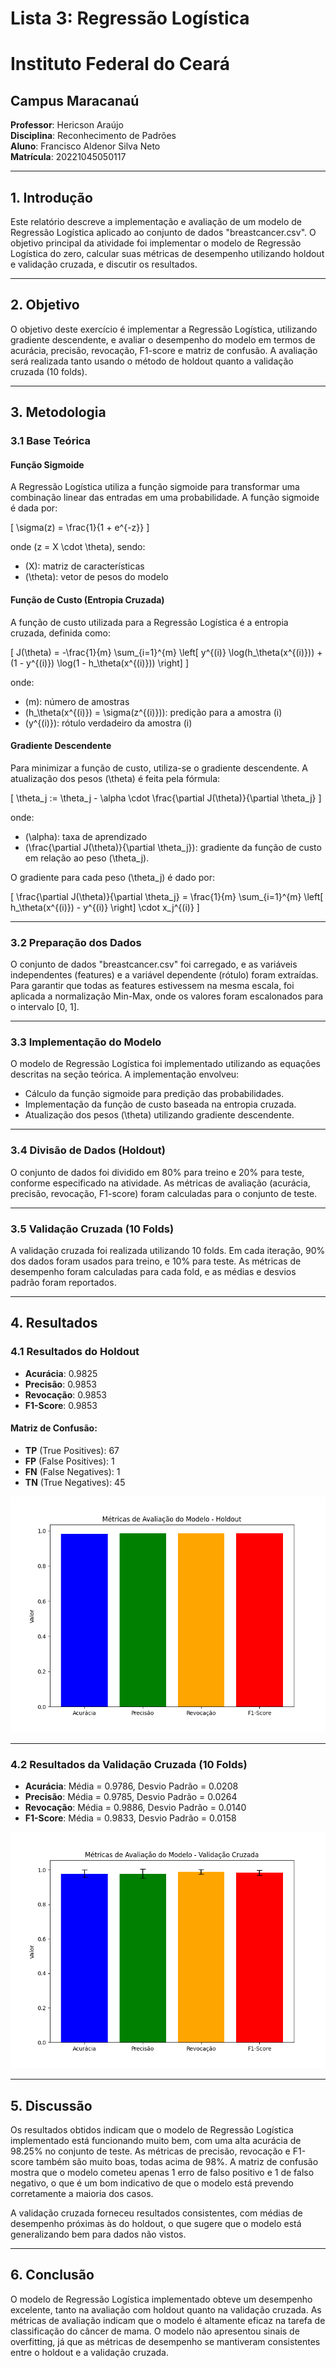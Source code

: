 # Lista 3: Regressão Logística

# **Instituto Federal do Ceará**  
## **Campus Maracanaú**  

**Professor**: Hericson Araújo  
**Disciplina**: Reconhecimento de Padrões  
**Aluno**: Francisco Aldenor Silva Neto  
**Matrícula**: 20221045050117  

---

## 1. Introdução  

Este relatório descreve a implementação e avaliação de um modelo de Regressão Logística aplicado ao conjunto de dados "breastcancer.csv". O objetivo principal da atividade foi implementar o modelo de Regressão Logística do zero, calcular suas métricas de desempenho utilizando holdout e validação cruzada, e discutir os resultados.

---

## 2. Objetivo  

O objetivo deste exercício é implementar a Regressão Logística, utilizando gradiente descendente, e avaliar o desempenho do modelo em termos de acurácia, precisão, revocação, F1-score e matriz de confusão. A avaliação será realizada tanto usando o método de holdout quanto a validação cruzada (10 folds).  

---

## 3. Metodologia  

### 3.1 Base Teórica  

#### **Função Sigmoide**  

A Regressão Logística utiliza a função sigmoide para transformar uma combinação linear das entradas em uma probabilidade. A função sigmoide é dada por:  

\[ 
\sigma(z) = \frac{1}{1 + e^{-z}}
\]  

onde \(z = X \cdot \theta\), sendo:  
- \(X\): matriz de características  
- \(\theta\): vetor de pesos do modelo  

#### **Função de Custo (Entropia Cruzada)**  

A função de custo utilizada para a Regressão Logística é a entropia cruzada, definida como:  

\[
J(\theta) = -\frac{1}{m} \sum_{i=1}^{m} \left[ y^{(i)} \log(h_\theta(x^{(i)})) + (1 - y^{(i)}) \log(1 - h_\theta(x^{(i)})) \right]
\]  

onde:  
- \(m\): número de amostras  
- \(h_\theta(x^{(i)}) = \sigma(z^{(i)})\): predição para a amostra \(i\)  
- \(y^{(i)}\): rótulo verdadeiro da amostra \(i\)  

#### **Gradiente Descendente**  

Para minimizar a função de custo, utiliza-se o gradiente descendente. A atualização dos pesos \(\theta\) é feita pela fórmula:  

\[
\theta_j := \theta_j - \alpha \cdot \frac{\partial J(\theta)}{\partial \theta_j}
\]  

onde:  
- \(\alpha\): taxa de aprendizado  
- \(\frac{\partial J(\theta)}{\partial \theta_j}\): gradiente da função de custo em relação ao peso \(\theta_j\).  

O gradiente para cada peso \(\theta_j\) é dado por:  

\[
\frac{\partial J(\theta)}{\partial \theta_j} = \frac{1}{m} \sum_{i=1}^{m} \left[ h_\theta(x^{(i)}) - y^{(i)} \right] \cdot x_j^{(i)}
\]  

---

### 3.2 Preparação dos Dados  

O conjunto de dados "breastcancer.csv" foi carregado, e as variáveis independentes (features) e a variável dependente (rótulo) foram extraídas. Para garantir que todas as features estivessem na mesma escala, foi aplicada a normalização Min-Max, onde os valores foram escalonados para o intervalo [0, 1].  

---

### 3.3 Implementação do Modelo  

O modelo de Regressão Logística foi implementado utilizando as equações descritas na seção teórica. A implementação envolveu:  
- Cálculo da função sigmoide para predição das probabilidades.  
- Implementação da função de custo baseada na entropia cruzada.  
- Atualização dos pesos \(\theta\) utilizando gradiente descendente.  

---

### 3.4 Divisão de Dados (Holdout)  

O conjunto de dados foi dividido em 80% para treino e 20% para teste, conforme especificado na atividade. As métricas de avaliação (acurácia, precisão, revocação, F1-score) foram calculadas para o conjunto de teste.  

---

### 3.5 Validação Cruzada (10 Folds)  

A validação cruzada foi realizada utilizando 10 folds. Em cada iteração, 90% dos dados foram usados para treino, e 10% para teste. As métricas de desempenho foram calculadas para cada fold, e as médias e desvios padrão foram reportados.  

---

## 4. Resultados  

### 4.1 Resultados do Holdout  

- **Acurácia**: 0.9825  
- **Precisão**: 0.9853  
- **Revocação**: 0.9853  
- **F1-Score**: 0.9853  

#### Matriz de Confusão:  
- **TP** (True Positives): 67  
- **FP** (False Positives): 1  
- **FN** (False Negatives): 1  
- **TN** (True Negatives): 45  

![Gráfico de Métricas Holdout](imagens/metricas_holdout.png)  

---

### 4.2 Resultados da Validação Cruzada (10 Folds)  

- **Acurácia**: Média = 0.9786, Desvio Padrão = 0.0208  
- **Precisão**: Média = 0.9785, Desvio Padrão = 0.0264  
- **Revocação**: Média = 0.9886, Desvio Padrão = 0.0140  
- **F1-Score**: Média = 0.9833, Desvio Padrão = 0.0158  

![Gráfico de Métricas K-Fold](imagens/metricas_kfold.png)  

---

## 5. Discussão  

Os resultados obtidos indicam que o modelo de Regressão Logística implementado está funcionando muito bem, com uma alta acurácia de 98.25% no conjunto de teste. As métricas de precisão, revocação e F1-score também são muito boas, todas acima de 98%. A matriz de confusão mostra que o modelo cometeu apenas 1 erro de falso positivo e 1 de falso negativo, o que é um bom indicativo de que o modelo está prevendo corretamente a maioria dos casos.  

A validação cruzada forneceu resultados consistentes, com médias de desempenho próximas às do holdout, o que sugere que o modelo está generalizando bem para dados não vistos.  

---

## 6. Conclusão  

O modelo de Regressão Logística implementado obteve um desempenho excelente, tanto na avaliação com holdout quanto na validação cruzada. As métricas de avaliação indicam que o modelo é altamente eficaz na tarefa de classificação do câncer de mama. O modelo não apresentou sinais de overfitting, já que as métricas de desempenho se mantiveram consistentes entre o holdout e a validação cruzada.  


